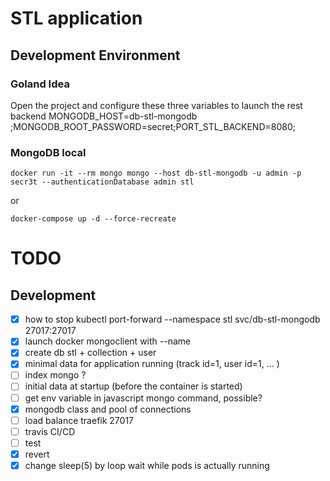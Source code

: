 # STL application
## Development Environment
### Goland Idea
Open the project and configure these three variables to launch the rest backend
MONGODB_HOST=db-stl-mongodb ;MONGODB_ROOT_PASSWORD=secret;PORT_STL_BACKEND=8080;

### MongoDB local
    docker run -it --rm mongo mongo --host db-stl-mongodb -u admin -p secr3t --authenticationDatabase admin stl

or

    docker-compose up -d --force-recreate

# TODO
## Development
- [x] how to stop kubectl port-forward --namespace stl svc/db-stl-mongodb 27017:27017
- [x] launch docker mongoclient with --name
- [x] create db stl + collection + user
- [x] minimal data for application running (track id=1, user id=1, ... )
- [ ] index mongo ?
- [ ] initial data at startup (before the container is started)
- [ ] get env variable in javascript mongo command, possible?
- [x] mongodb class and pool of connections
- [ ] load balance traefik 27017
- [ ] travis CI/CD
- [ ] test
- [x] revert
- [x] change sleep(5) by loop wait while pods is actually running
